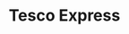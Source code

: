 ---
title: "Tesco Express"
url: /edinburgh/tesco-express-stenhouse-place-east/
shop: convenience
---